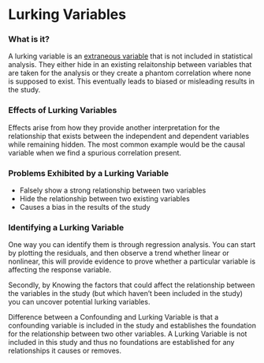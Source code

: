 # Lurking Variables

### What is it?
A lurking variable is an [extraneous variable](https://www.google.com/search?q=extraneous+variable&sourceid=chrome&ie=UTF-8) that is not included in statistical analysis. They either hide in an existing relaitonship between variables that are taken for the analysis or they create a phantom correlation where none is supposed to exist. This eventually leads to biased or misleading results in the study.

### Effects of Lurking Variables
Effects arise from how they provide another interpretation for the relationship that exists between the independent and dependent variables while remaining hidden. The most common example would be the causal variable when we find a spurious correlation present.

### Problems Exhibited by a Lurking Variable
- Falsely show a strong relationship between two variables
- Hide the relationship between two existing variables
- Causes a bias in the results of the study

### Identifying a Lurking Variable
One way you can identify them is through regression analysis. You can start by plotting the residuals, and then observe a trend whether linear or nonlinear, this will provide evidence to prove whether a particular variable is affecting the response variable.

Secondly, by Knowing the factors that could affect the relationship between the variables in the study (but which haven’t been included in the study) you can uncover potential lurking variables.

Difference between a Confounding and Lurking Variable is that a confounding variable is included in the study and establishes the foundation for the relationship between two other variables. A Lurking Variable is not included in this study and thus no foundations are established for any relationships it causes or removes.
